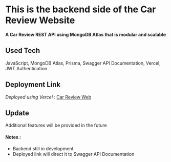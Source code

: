 # This is the backend side of the Car Review Website

 **A Car Review REST API using MongoDB Atlas that is modular and scalable**

## Used Tech
JavaScript, MongoDB Atlas, Prisma, Swagger API Documentation, Vercel, JWT Authentication

## Deployment Link
*Deployed using Vercel :* [Car Review Web](https://car-review-vert.vercel.app/)

## Update
Additional features will be provided in the future 

#### Notes :
- Backend still in development
- Deployed link will direct it to Swagger API Documentation


